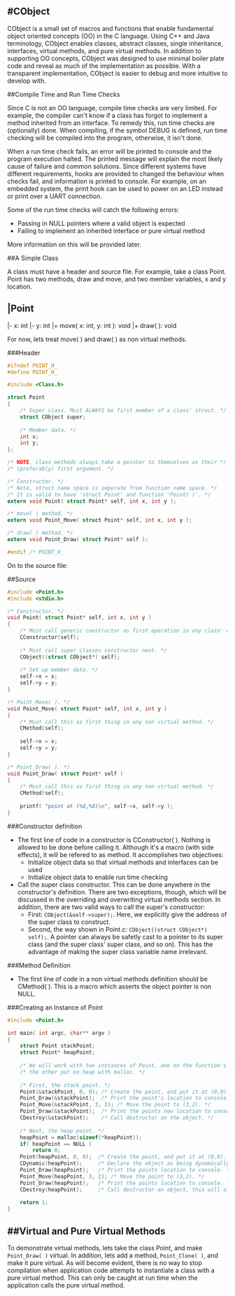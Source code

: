 #CObject
---

CObject is a small set of macros and functions that enable fundamental object oriented concepts (OO) in the C language. Using C++ and Java terminology, CObject enables classes, abstract classes, single inheritance, interfaces, virtual methods, and pure virtual methods. In addition to supporting OO concepts, CObject was designed to use minimal boiler plate code and reveal as much of the implementation as possible. With a transparent implementation, CObject is easier to debug and more intuitive to develop with.

##Compile Time and Run Time Checks

Since C is not an OO language, compile time checks are very limited. For example, the compiler can't know if a class has forgot to implement a method inherited from an interface. To remedy this, run time checks are (optionally) done. When compiling, if the symbol DEBUG is defined, run time checking will be compiled into the program, otherwise, it isn't done. 

When a run time check fails, an error will be printed to console and the program execution halted. The printed message will explain the most likely cause of failure and common solutions. Since different systems have different requirements, hooks are provided to changed the behaviour when checks fail, and information is printed to console. For example, on an embedded system, the print hook can be used to power on an LED instead or print over a UART connection.

Some of the run time checks will catch the following errors:

* Passing in NULL pointers where a valid object is expected
* Failing to implement an inherited interface or pure virtual method

More information on this will be provided later.

##A Simple Class

A class must have a header and source file. For example, take a class Point. Point has two methods, draw and move, and two member variables, x and y location.

|Point 
---
|- x: int
|- y: int
|+ move( x: int, y: int ): void
|+ draw( ): void 

For now, lets treat move( ) and draw( ) as non virtual methods. 

###Header

```C
#ifndef POINT_H_
#define POINT_H_

#include <Class.h>

struct Point
{
    /* Super class. Must ALWAYS be first member of a class' struct. */
    struct CObject super;
    
    /* Member data. */
    int x;
    int y;
};

/* NOTE, class methods always take a pointer to themselves as their */
/* (preferably) first argument. */

/* Constructor. */
/* Note, struct name space is seperate from function name space. */
/* It is valid to have 'struct Point' and function 'Point( )'. */
extern void Point( struct Point* self, int x, int y );

/* move( ) method. */
extern void Point_Move( struct Point* self, int x, int y );

/* draw( ) method. */
extern void Point_Draw( struct Point* self );

#endif /* POINT_H_
```

On to the source file:

##Source

```C
#include <Point.h>
#include <stdio.h>

/* Constructor. */
void Point( struct Point* self, int x, int y )
{
    /* Must call generic constructor as first operation in any class' constructor. */
    CConstructor(self);
    
    /* Must call super classes constructor next. */
    CObject((struct CObject*) self);
    
    /* Set up member data. */
    self->x = x;
    self->y = y;
}

/* Point_Move( ). */
void Point_Move( struct Point* self, int x, int y )
{
    /* Must call this as first thing in any non virtual method. */
    CMethod(self);
    
    self->x = x;
    self->y = y;
}

/* Point_Draw( ). */
void Point_Draw( struct Point* self )
{
    /* Must call this as first thing in any non virtual method. */
    CMethod(self);
    
    printf( "point at (%d,%d)\n", self->x, self->y );
}
```

###Constructor definition

* The first line of code in a constructor is CConstructor( ). Nothing is allowed to be done before calling it. Although it's a macro (with side effects), it will be refered to as method. It accomplishes two objectives:
    * Initialize object data so that virtual methods and interfaces can be used
    * Initialize object data to enable run time checking
* Call the super class constructor. This can be done anywhere in the constructor's definition. There are two exceptions, though, which will be discussed in the overriding and overwriting virtual methods section. In addition, there are two valid ways to call the super's constructor:
    * First: ```CObject(&self->super);```. Here, we explicitly give the address of the super class to construct.
    * Second, the way shown in Point.c:  ```CObject((struct CObject*) self);```. A pointer can always be safetly cast to a pointer to its super class (and the super class' super class, and so on). This has the advantage of making the super class variable name irrelevant.

###Method Definition

* The first line of code in a non virtual methods definition should be CMethod( ). This is a macro which asserts the object pointer is non NULL.

###Creating an Instance of Point

```C
#include <Point.h>

int main( int argc, char** argv )
{
    struct Point stackPoint;
    struct Point* heapPoint;
    
    /* We will work with two instances of Point, one on the function's stack, */
    /* the other put on heap with malloc. */
    
    /* First, the stack point. */
    Point(&stackPoint, 0, 0); /* Create the point, and put it at (0,0). */
    Point_Draw(&stackPoint);  /* Print the point's location to console. */
    Point_Move(&stackPoint, 3, 2); /* Move the point to (3,2). */
    Point_Draw(&stackPoint);  /* Print the points new location to console. */
    CDestroy(&stackPoint);    /* Call destructor on the object. */
    
    /* Next, the heap point. */
    heapPoint = malloc(sizeof(*heapPoint));
    if( heapPoint == NULL )
        return 0;
    Point(heapPoint, 0, 0);  /* Create the point, and put it at (0,0). */
    CDynamic(heapPoint);     /* Declare the object as being dynamically allocated. */
    Point_Draw(heapPoint);   /* Print the points location to console. */
    Point_Move(heapPoint, 3, 2); /* Move the point to (3,2). */
    Point_Draw(heapPoint);   /* Print the points location to console. */
    CDestroy(heapPoint);     /* Call destructor on object, this will also free the memory. */
    
    return 1;
}
```

##Virtual and Pure Virtual Methods
---

To demonstrate virtual methods, lets take the class Point, and make ```Point_Draw( )``` virtual. In addition, lets add
a method, ```Point_Clone( )```, and make it pure virtual. As will become evident, there is no way to stop compilation when application code attempts to instantiate a class with a pure virtual method. This can only be caught at run time when the application calls the pure virtual method. 
